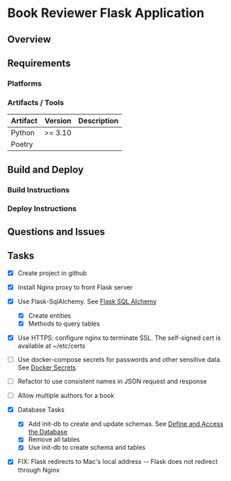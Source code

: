 # Book Reviewer Flask Application
## Overview

## Requirements
### Platforms
### Artifacts / Tools
| Artifact |  Version | Description |
|:---------|---------:|:------------|
| Python   | \>= 3.10 |             |
| Poetry   |          |             |

## Build and Deploy
### Build Instructions
### Deploy Instructions
## Questions and Issues
## Tasks
- [x] Create project in github
- [x] Install Nginx proxy to front Flask server
- [x] Use Flask-SqlAlchemy. See [Flask SQL Alchemy](https://flask-sqlalchemy.palletsprojects.com/en/3.1.x/)
  - [x] Create entities
  - [x] Methods to query tables
- [x] Use HTTPS: configure nginx to terminate SSL. The self-signed cert is available at ~/etc/certs
- [ ] Use docker-compose secrets for passwords and other sensitive data. See [Docker Secrets](https://docs.docker.com/compose/use-secrets/)
- [ ] Refactor to use consistent names in JSON request and response
- [ ] Allow multiple authors for a book
- [x] Database Tasks
  - [x] Add init-db to create and update schemas. See [Define and Access the Database](https://flask.palletsprojects.com/en/2.3.x/tutorial/database/)
  - [x] Remove all tables
  - [x] Use init-db to create schema and tables
- [x] FIX: Flask redirects to Mac's local address -- Flask does not redirect through Nginx

